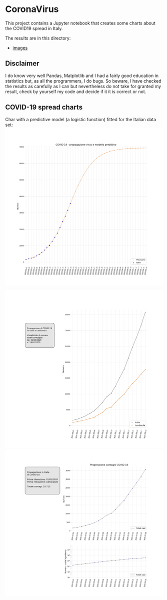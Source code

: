 # CoronaVirus
This project contains a Jupyter notebook that creates some charts about the COVID19 spread in Italy.

The results are in this directory:
  - [images](./images)

## Disclaimer
I do know very well Pandas, Matplotlib and I had a fairly good education in statistics but, as all the programmers, I do bugs.
So beware, I have checked the results as carefully as I can but nevertheless do not take for granted my result, check by yourself my 
code and decide if it it is correct or not.

## COVID-19 spread charts
Char with a predictive model (a logistic function) fitted for the Italian data set:
![Italy chart with comparative logistic model](./images/covid19_IT_with_logistic_model_chart.png)

![Italy and Lombardy composite chart](./images/covid19_composed_chart.png)
![Italy chart](./images/covid19_chart.png)


